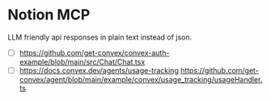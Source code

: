 # Notion MCP

LLM friendly api responses in plain text instead of json.

- [ ] https://github.com/get-convex/convex-auth-example/blob/main/src/Chat/Chat.tsx
- [ ] https://docs.convex.dev/agents/usage-tracking
      https://github.com/get-convex/agent/blob/main/example/convex/usage_tracking/usageHandler.ts
